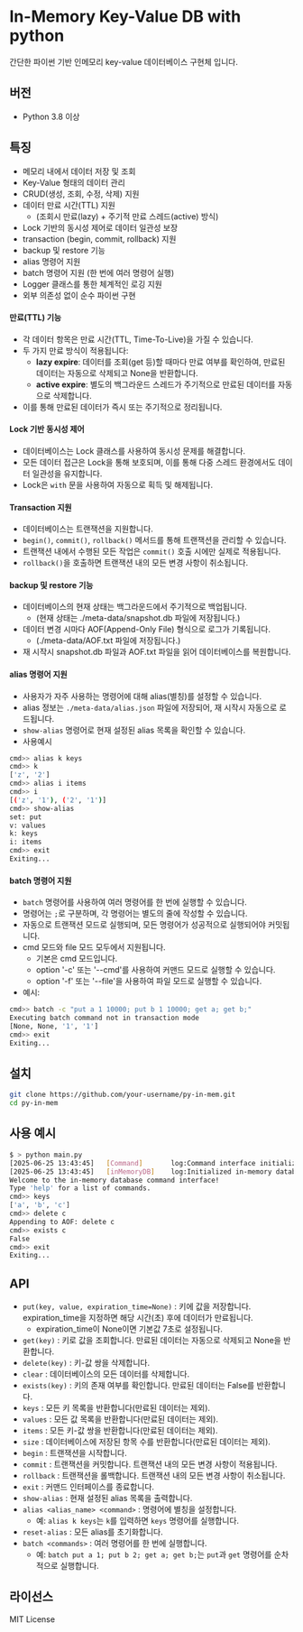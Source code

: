 # In-Memory Key-Value DB with python

간단한 파이썬 기반 인메모리 key-value 데이터베이스 구현체 입니다.

## 버전
- Python 3.8 이상

## 특징

- 메모리 내에서 데이터 저장 및 조회
- Key-Value 형태의 데이터 관리
- CRUD(생성, 조회, 수정, 삭제) 지원
- 데이터 만료 시간(TTL) 지원 
  - (조회시 만료(lazy) + 주기적 만료 스레드(active) 방식)
- Lock 기반의 동시성 제어로 데이터 일관성 보장
- transaction (begin, commit, rollback) 지원
- backup 및 restore 기능
- alias 명령어 지원
- batch 명령어 지원 (한 번에 여러 명령어 실행)
- Logger 클래스를 통한 체계적인 로깅 지원
- 외부 의존성 없이 순수 파이썬 구현

#### 만료(TTL) 기능

- 각 데이터 항목은 만료 시간(TTL, Time-To-Live)을 가질 수 있습니다.
- 두 가지 만료 방식이 적용됩니다:
    - **lazy expire**: 데이터를 조회(get 등)할 때마다 만료 여부를 확인하여, 만료된 데이터는 자동으로 삭제되고 None을 반환합니다.
    - **active expire**: 별도의 백그라운드 스레드가 주기적으로 만료된 데이터를 자동으로 삭제합니다.
- 이를 통해 만료된 데이터가 즉시 또는 주기적으로 정리됩니다.

#### Lock 기반 동시성 제어

- 데이터베이스는 Lock 클래스를 사용하여 동시성 문제를 해결합니다.
- 모든 데이터 접근은 Lock을 통해 보호되며, 이를 통해 다중 스레드 환경에서도 데이터 일관성을 유지합니다.
- Lock은 `with` 문을 사용하여 자동으로 획득 및 해제됩니다.

#### Transaction 지원

- 데이터베이스는 트랜잭션을 지원합니다.
- `begin()`, `commit()`, `rollback()` 메서드를 통해 트랜잭션을 관리할 수 있습니다.
- 트랜잭션 내에서 수행된 모든 작업은 `commit()` 호출 시에만 실제로 적용됩니다.
- `rollback()`을 호출하면 트랜잭션 내의 모든 변경 사항이 취소됩니다.

#### backup 및 restore 기능
- 데이터베이스의 현재 상태는 백그라운드에서 주기적으로 백업됩니다.
  - (현재 상태는 ./meta-data/snapshot.db 파일에 저장됩니다.) 
- 데이터 변경 시마다 AOF(Append-Only File) 형식으로 로그가 기록됩니다.
  - (./meta-data/AOF.txt 파일에 저장됩니다.)
- 재 시작시 snapshot.db 파일과 AOF.txt 파일을 읽어 데이터베이스를 복원합니다.

#### alias 명령어 지원
- 사용자가 자주 사용하는 명령어에 대해 alias(별칭)를 설정할 수 있습니다.
- alias 정보는 `./meta-data/alias.json` 파일에 저장되어, 재 시작시 자동으로 로드됩니다.
- `show-alias` 명령어로 현재 설정된 alias 목록을 확인할 수 있습니다.
- 사용예시
```bash
cmd>> alias k keys
cmd>> k
['z', '2']
cmd>> alias i items
cmd>> i
[('z', '1'), ('2', '1')]
cmd>> show-alias
set: put
v: values
k: keys
i: items
cmd>> exit
Exiting...
```

#### batch 명령어 지원
- `batch` 명령어를 사용하여 여러 명령어를 한 번에 실행할 수 있습니다.
- 명령어는 `;`로 구분하며, 각 명령어는 별도의 줄에 작성할 수 있습니다.
- 자동으로 트랜잭션 모드로 실행되며, 모든 명령어가 성공적으로 실행되어야 커밋됩니다.
- cmd 모드와 file 모드 모두에서 지원됩니다.
  - 기본은 cmd 모드입니다.
  - option '-c' 또는 '--cmd'를 사용하여 커맨드 모드로 실행할 수 있습니다.
  - option '-f' 또는 '--file'을 사용하여 파일 모드로 실행할 수 있습니다.
- 예시:
```bash
cmd>> batch -c "put a 1 10000; put b 1 10000; get a; get b;"
Executing batch command not in transaction mode
[None, None, '1', '1']
cmd>> exit 
Exiting...
````

## 설치

```bash
git clone https://github.com/your-username/py-in-mem.git
cd py-in-mem
```

## 사용 예시

```bash
$ > python main.py
[2025-06-25 13:43:45]   [Command]       log:Command interface initialized
[2025-06-25 13:43:45]   [inMemoryDB]    log:Initialized in-memory database
Welcome to the in-memory database command interface!
Type 'help' for a list of commands.
cmd>> keys
['a', 'b', 'c']
cmd>> delete c
Appending to AOF: delete c
cmd>> exists c
False
cmd>> exit 
Exiting...
```

## API

- `put(key, value, expiration_time=None)` : 키에 값을 저장합니다. expiration_time을 지정하면 해당 시간(초) 후에 데이터가 만료됩니다. 
    - expiration_time이 None이면 기본값 7초로 설정됩니다.
- `get(key)` : 키로 값을 조회합니다. 만료된 데이터는 자동으로 삭제되고 None을 반환합니다.
- `delete(key)` : 키-값 쌍을 삭제합니다.
- `clear` : 데이터베이스의 모든 데이터를 삭제합니다.
- `exists(key)` : 키의 존재 여부를 확인합니다. 만료된 데이터는 False를 반환합니다.
- `keys` : 모든 키 목록을 반환합니다(만료된 데이터는 제외).
- `values` : 모든 값 목록을 반환합니다(만료된 데이터는 제외).
- `items` : 모든 키-값 쌍을 반환합니다(만료된 데이터는 제외).
- `size` : 데이터베이스에 저장된 항목 수를 반환합니다(만료된 데이터는 제외).
- `begin` : 트랜잭션을 시작합니다.
- `commit` : 트랜잭션을 커밋합니다. 트랜잭션 내의 모든 변경 사항이 적용됩니다.
- `rollback` : 트랜잭션을 롤백합니다. 트랜잭션 내의 모든 변경 사항이 취소됩니다.
- `exit` : 커맨드 인터페이스를 종료합니다.
- `show-alias` : 현재 설정된 alias 목록을 출력합니다.
- `alias <alias_name> <command>` : 명령어에 별칭을 설정합니다. 
  - 예: `alias k keys`는 `k`를 입력하면 `keys` 명령어를 실행합니다.
- `reset-alias` : 모든 alias를 초기화합니다.
- `batch <commands>` : 여러 명령어를 한 번에 실행합니다. 
  - 예: `batch put a 1; put b 2; get a; get b;`는 `put`과 `get` 명령어를 순차적으로 실행합니다.

## 라이선스

MIT License